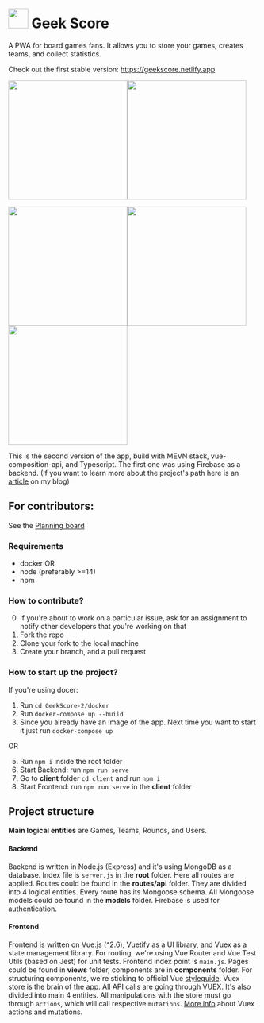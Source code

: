 # <img src="https://i.ibb.co/gWTjWGK/mstile-144x144.png" width=40> Geek Score

A PWA for board games fans. It allows you to store your games, creates teams, and collect statistics.

Check out the first stable version: https://geekscore.netlify.app

<img src="https://i.ibb.co/GFyt0c3/Screenshot-at-Sep-19-11-21-40.png" width=240><img src="https://i.ibb.co/c38dqdM/Phone-Screenshot-2.png" width=240>

<img src="https://i.ibb.co/9rqvSrP/Phone-Screenshot-3.png" width=240><img src="https://i.ibb.co/CWrw6vc/Phone-Screenshot-4.png" width=240><img src="https://i.ibb.co/LxyqVmm/Phone-Screenshot-5.png" width=240>

This is the second version of the app, build with MEVN stack, vue-composition-api, and Typescript. The first one was using Firebase as a backend.
(If you want to learn more about the project's path here is an [article](https://davidgo.netlify.app/blog/geek-score.html) on my blog)

## For contributors:

See the [Planning board](https://github.com/DavidGolodetsky/GeekScore-2/projects/1)

### Requirements

- docker
  OR
- node (preferably >=14)
- npm

### How to contribute?

0. If you're about to work on a particular issue, ask for an assignment to notify other developers that you're working on that
1. Fork the repo
2. Clone your fork to the local machine
3. Create your branch, and a pull request

### How to start up the project?

If you're using docer:

1. Run `cd GeekScore-2/docker`
2. Run `docker-compose up --build`
4. Since you already have an Image of the app. Next time you want to start it just run `docker-compose up`

OR

5. Run `npm i` inside the root folder
6. Start Backend: run `npm run serve`
7. Go to **client** folder `cd client` and run `npm i`
8. Start Frontend: run `npm run serve` in the **client** folder

## Project structure

**Main logical entities** are Games, Teams, Rounds, and Users.

#### Backend

Backend is written in Node.js (Express) and it's using MongoDB as a database. Index file is `server.js` in the **root** folder. Here all routes are applied. Routes could be found in the **routes/api** folder. They are divided into 4 logical entities. Every route has its Mongoose schema. All Mongoose models could be found in the **models** folder. Firebase is used for authentication.

#### Frontend

Frontend is written on Vue.js (^2.6), Vuetify as a UI library, and Vuex as a state management library. For routing, we're using Vue Router and Vue Test Utils (based on Jest) for unit tests. Frontend index point is `main.js`. Pages could be found in **views** folder, components are in **components** folder. For structuring components, we're sticking to official Vue [styleguide](https://vuejs.org/v2/style-guide/#Tightly-coupled-component-names-strongly-recommended).
Vuex store is the brain of the app. All API calls are going through VUEX. It's also divided into main 4 entities. All manipulations with the store must go through `actions`, which will call respective `mutations`. [More info](https://vuex.vuejs.org/guide/actions.html) about Vuex actions and mutations.
